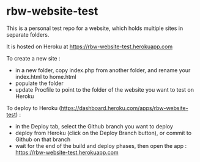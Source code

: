 # rbw-website-test

This is a personal test repo for a website, which holds multiple sites in separate folders.

It is hosted on Heroku at https://rbw-website-test.herokuapp.com

To create a new site :
- in a new folder, copy index.php from another folder, and rename your index.html to home.html
- populate the folder
- update Procfile to point to the folder of the website you want to test on Heroku

To deploy to Heroku (https://dashboard.heroku.com/apps/rbw-website-test) :
- in the Deploy tab, select the Github branch you want to deploy
- deploy from Heroku (click on the Deploy Branch button), or commit to Github on that branch
- wait for the end of the build and deploy phases, then open the app : https://rbw-website-test.herokuapp.com
